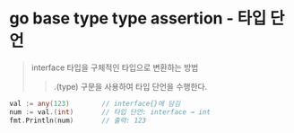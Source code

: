 # go base type type assertion - 타입 단언

> interface 타입을 구체적인 타입으로 변환하는 방법
>
> > .(type) 구문을 사용하여 타입 단언을 수행한다.

```go
val := any(123)        // interface{}에 담김
num := val.(int)       // 타입 단언: interface → int
fmt.Println(num)       // 출력: 123
```
